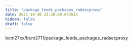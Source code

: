 ```yaml
---
title: "package_feeds_packages_radsecproxy"
date: 2021-10-30 22:30:59.673513
hidden: false
draft: false
---
```


bcm27xx/bcm2711/package_feeds_packages_radsecproxy

